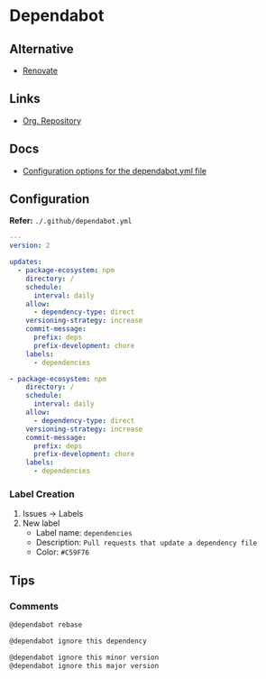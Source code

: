 # Dependabot

## Alternative

- [Renovate](/renovate.md)

## Links

- [Org. Repository](https://github.com/dependabot)

## Docs

- [Configuration options for the dependabot.yml file](https://docs.github.com/en/code-security/dependabot/dependabot-version-updates/configuration-options-for-the-dependabot.yml-file)

## Configuration

**Refer:** `./.github/dependabot.yml`

```yml
---
version: 2

updates:
  - package-ecosystem: npm
    directory: /
    schedule:
      interval: daily
    allow:
      - dependency-type: direct
    versioning-strategy: increase
    commit-message:
      prefix: deps
      prefix-development: chore
    labels:
      - dependencies

- package-ecosystem: npm
    directory: /
    schedule:
      interval: daily
    allow:
      - dependency-type: direct
    versioning-strategy: increase
    commit-message:
      prefix: deps
      prefix-development: chore
    labels:
      - dependencies
```

<!--
  - package-ecosystem: gitsubmodule
    directory: /
    schedule:
      interval: daily
-->

### Label Creation

1. Issues -> Labels
2. New label
   - Label name: `dependencies`
   - Description: `Pull requests that update a dependency file`
   - Color: `#C59F76`

## Tips

### Comments

```txt
@dependabot rebase

@dependabot ignore this dependency

@dependabot ignore this minor version
@dependabot ignore this major version
```
